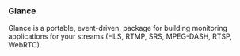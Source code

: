 ### Glance

Glance is a portable, event-driven, 
package for building monitoring applications for your streams (HLS, RTMP, SRS, MPEG-DASH, RTSP, WebRTC).